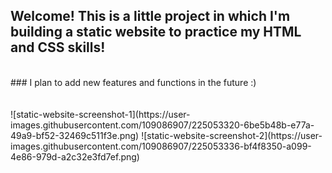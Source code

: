 ## Welcome! This is a little project in which I'm building a static website to practice my HTML and CSS skills!
<br>
### I plan to add new features and functions in the future :)
 <br><br><br>
![static-website-screenshot-1](https://user-images.githubusercontent.com/109086907/225053320-6be5b48b-e77a-49a9-bf52-32469c511f3e.png)
![static-website-screenshot-2](https://user-images.githubusercontent.com/109086907/225053336-bf4f8350-a099-4e86-979d-a2c32e3fd7ef.png)
